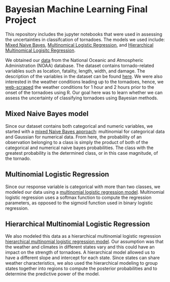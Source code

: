 # Bayesian Machine Learning Final Project

This repository includes the jupyter notebooks that were used in assessing the uncertainties in classifcation of tornadoes. The models we used include: [Mixed Naive Bayes](https://github.com/prabsingh1/bayesian_tornado/blob/main/tornados-Naive%20Bayes.ipynb), [Multinomical Logistic Regression](https://github.com/prabsingh1/bayesian_tornado/blob/main/tornados-Naive%20Bayes.ipynb), and [Hierarchical Multinomical Logisitc Regression](https://github.com/prabsingh1/bayesian_tornado/blob/main/tornados-hierarchical.ipynb). 

We obtained our [data](https://github.com/prabsingh1/bayesian_tornado/blob/main/1950-2018_all_tornadoes.csv) from the National Oceanic and Atmospheric Administration (NOAA) database. The dataset contains tornado-related variables such as location, fatality, length, width, and damage. The description of the variables in the dataset can be found [here](https://github.com/prabsingh1/bayesian_tornado/blob/main/SPC_severe_database_description.pdf). We were also interested in the weather conditions leading up to the tornadoes, hence, we [web-scraped](https://github.com/prabsingh1/bayesian_tornado/blob/main/tornado_obs_combining.R) the weather conditions for 1 hour and 2 hours prior to the onset of the tornadoes using R. Our goal here was to learn whether we can assess the uncertainty of classifying tornadoes using Bayesian methods. 

## Mixed Naive Bayes model

Since our dataset contains both categorical and numeric variables, we started with a [mixed Naive Bayes approach](https://github.com/prabsingh1/bayesian_tornado/blob/main/tornados-Naive%20Bayes.ipynb): multinomial for categorical data and Gaussian for numerical data. From here, the probability of an observation belonging to a class is simply the product of both of the categorical and numerical naive bayes probabilities. The class with the greatest probability is the determined class, or in this case magnitude, of the tornado. 

## Multinomial Logistic Regression 

Since our response variable is categorical with more than two classes, we modeled our data using a [multinomial logistic regression model](https://github.com/prabsingh1/bayesian_tornado/blob/main/tornados-Naive%20Bayes.ipynb). Multinomial logistic regression uses a softmax function to compute the regression parameters, as opposed to the sigmoid function used in binary logistic regression.    


## Hierarchical Multinomial Logistic Regression 

We also modeled this data as a hierarchical multinomial logistic regression [hierarchical multinomial logistic regression model](https://github.com/prabsingh1/bayesian_tornado/blob/main/tornados-hierarchical.ipynb). Our assumption was that the weather and climates in different states vary and this could have an impact on the strength of tornadoes. A hierarchical model allowed us to have a different slope and intercept for each state. Since states can share weather characteristics, we also used the hierarchical modeling to group states together into regions to compute the posterior probabilities and to determine the predictive power of the model.  
